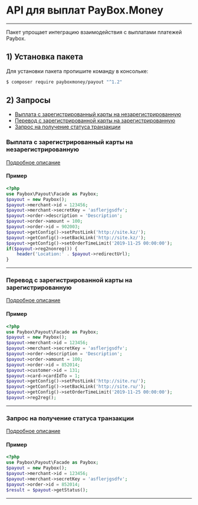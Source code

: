 # API для выплат PayBox.Money
___
Пакет упрощает интеграцию взаимодействия с выплатами платежей Paybox.

## 1) Установка пакета

Для установки пакета пропишите команду в консольке:

```sh
$ composer require payboxmoney/payout "^1.2"
```


## 2) Запросы
  - [Выплата с зарегистрированный карты на незарегистрированную](#Выплата-с-зарегистрированный-карты-на-незарегистрированную)
  - [Перевод с зарегистрированной карты на зарегистрированную](#Перевод-с-зарегистрированной-карты-на-зарегистрированную)
  - [Запрос на получение статуса транзакции](#Запрос-на-получение-статуса-транзакции)

### Выплата с зарегистрированный карты на незарегистрированную

[Подробное описание](https://paybox.money/docs/ru/pay-out/3.0#tag/Bazovye-zaprosy/paths/~1api~1reg2nonreg/post)

#### Пример
~~~php
<?php
use Paybox\Payout\Facade as Paybox;
$payout = new Paybox();
$payout->merchant->id = 123456;
$payout->merchant->secretKey = 'asflerjgsdfv';
$payout->order->description = 'Description';
$payout->order->amount = 100;
$payout->order->id = 902003;
$payout->getConfig()->setPostLink('http://site.kz/');
$payout->getConfig()->setBackLink('http://site.kz/');
$payout->getConfig()->setOrderTimeLimit('2019-11-25 00:00:00');
if($payout->reg2nonreg()) {
    header('Location:' . $payout->redirectUrl);
}
~~~
---
### Перевод с зарегистрированной карты на зарегистрированную

[Подробное описание](https://paybox.money/docs/ru/pay-out/3.0#tag/Bazovye-zaprosy/paths/~1api~1reg2reg/post)

#### Пример
~~~php
<?php
use Paybox\Payout\Facade as Paybox;
$payout = new Paybox();
$payout->merchant->id = 123456;
$payout->merchant->secretKey = 'asflerjgsdfv';
$payout->order->description = 'Description';
$payout->order->amount = 100;
$payout->order->id = 852014;
$payout->customer->id = 131;
$payout->card->cardIdTo = 1;
$payout->getConfig()->setPostLink('http://site.ru/');
$payout->getConfig()->setBackLink('http://site.ru/');
$payout->getConfig()->setOrderTimeLimit('2019-11-25 00:00:00');
$payout->reg2reg();
~~~
---

### Запрос на получение статуса транзакции

[Подробное описание](https://paybox.money/docs/ru/pay-out/3.0#tag/Dopolnitelnye-zaprosy/paths/~1api~1payment_status/post)

#### Пример
~~~php
<?php
use Paybox\Payout\Facade as Paybox;
$payout = new Paybox();
$payout->merchant->id = 123456;
$payout->merchant->secretKey = 'asflerjgsdfv';
$payout->order->id = 852014;
$result = $payout->getStatus();
~~~
---
